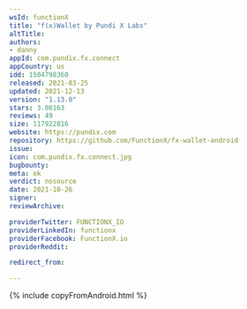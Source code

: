 ```yaml
---
wsId: functionX
title: "f(x)Wallet by Pundi X Labs"
altTitle: 
authors:
- danny
appId: com.pundix.fx.connect
appCountry: us
idd: 1504798360
released: 2021-03-25
updated: 2021-12-13
version: "1.13.0"
stars: 3.08163
reviews: 49
size: 117922816
website: https://pundix.com
repository: https://github.com/FunctionX/fx-wallet-android
issue: 
icon: com.pundix.fx.connect.jpg
bugbounty: 
meta: ok
verdict: nosource
date: 2021-10-26
signer: 
reviewArchive:

providerTwitter: FUNCTIONX_IO
providerLinkedIn: functionx
providerFacebook: FunctionX.io
providerReddit: 

redirect_from:

---
```


{% include copyFromAndroid.html %}
